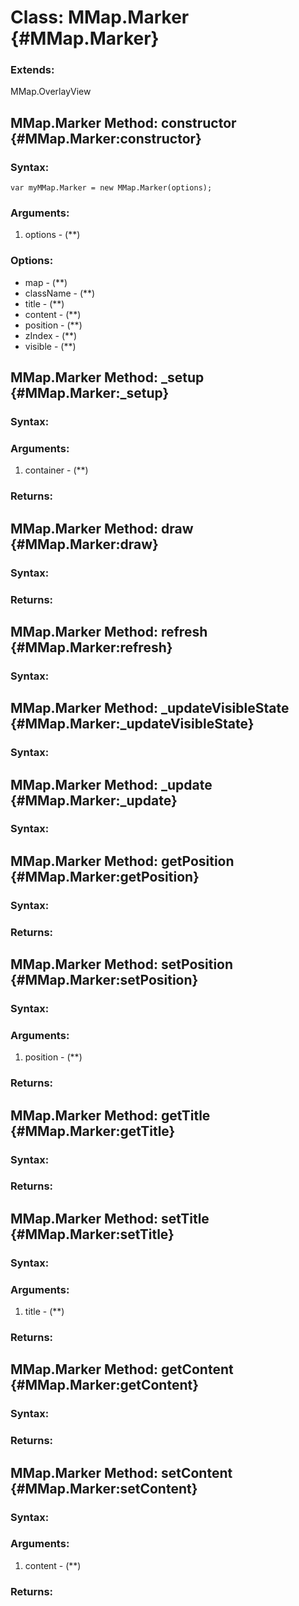Class: MMap.Marker {#MMap.Marker}
=================================



### Extends:

MMap.OverlayView




MMap.Marker Method: constructor {#MMap.Marker:constructor}
-----------------------------------------------------------


### Syntax:

	var myMMap.Marker = new MMap.Marker(options);

### Arguments:

1. options - (**)

### Options:

* map - (**)
* className - (**)
* title - (**)
* content - (**)
* position - (**)
* zIndex - (**)
* visible - (**)


MMap.Marker Method: _setup {#MMap.Marker:_setup}
-------------------------------------------------


### Syntax:



### Arguments:

1. container - (**)

### Returns:





MMap.Marker Method: draw {#MMap.Marker:draw}
---------------------------------------------


### Syntax:



### Returns:





MMap.Marker Method: refresh {#MMap.Marker:refresh}
---------------------------------------------------


### Syntax:




MMap.Marker Method: _updateVisibleState {#MMap.Marker:_updateVisibleState}
---------------------------------------------------------------------------


### Syntax:




MMap.Marker Method: _update {#MMap.Marker:_update}
---------------------------------------------------


### Syntax:




MMap.Marker Method: getPosition {#MMap.Marker:getPosition}
-----------------------------------------------------------


### Syntax:



### Returns:





MMap.Marker Method: setPosition {#MMap.Marker:setPosition}
-----------------------------------------------------------


### Syntax:



### Arguments:

1. position - (**)

### Returns:





MMap.Marker Method: getTitle {#MMap.Marker:getTitle}
-----------------------------------------------------


### Syntax:



### Returns:





MMap.Marker Method: setTitle {#MMap.Marker:setTitle}
-----------------------------------------------------


### Syntax:



### Arguments:

1. title - (**)

### Returns:





MMap.Marker Method: getContent {#MMap.Marker:getContent}
---------------------------------------------------------


### Syntax:



### Returns:





MMap.Marker Method: setContent {#MMap.Marker:setContent}
---------------------------------------------------------


### Syntax:



### Arguments:

1. content - (**)

### Returns:




